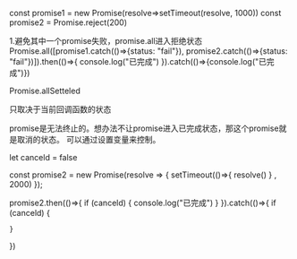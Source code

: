 const promise1 = new Promise(resolve=>setTimeout(resolve, 1000))
const promise2 = Promise.reject(200)

1.避免其中一个promise失败，promise.all进入拒绝状态
Promise.all([promise1.catch(()=>{status: "fail"}), promise2.catch(()=>{status: "fail"})]).then(()=>{
	console.log("已完成")
}).catch(()=>{console.log("已完成")})

Promise.allSetteled

只取决于当前回调函数的状态

promise是无法终止的。想办法不让promise进入已完成状态，那这个promise就是取消的状态。 可以通过设置变量来控制。

let canceld = false

const promise2 = new Promise(resolve => {
	setTimeout(()=>{
		resolve()
	} , 2000)
});

promise2.then(()=>{
	if (canceld) {
		console.log("已完成")
	}
}).catch(()=>{
	if (canceld) {

	}
})